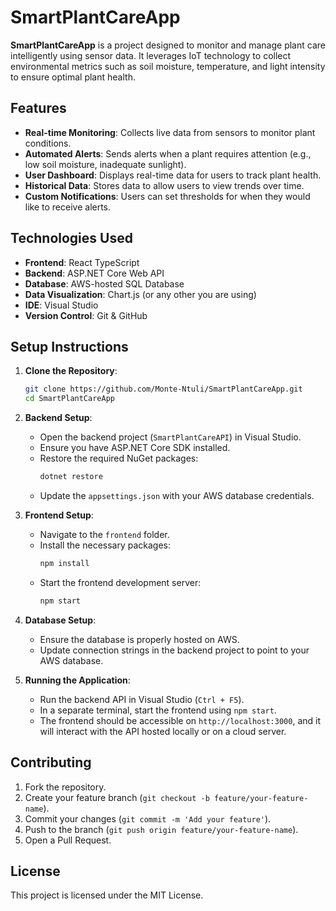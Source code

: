 # SmartPlantCareApp

**SmartPlantCareApp** is a project designed to monitor and manage plant care intelligently using sensor data. It leverages IoT technology to collect environmental metrics such as soil moisture, temperature, and light intensity to ensure optimal plant health.

## Features

- **Real-time Monitoring**: Collects live data from sensors to monitor plant conditions.
- **Automated Alerts**: Sends alerts when a plant requires attention (e.g., low soil moisture, inadequate sunlight).
- **User Dashboard**: Displays real-time data for users to track plant health.
- **Historical Data**: Stores data to allow users to view trends over time.
- **Custom Notifications**: Users can set thresholds for when they would like to receive alerts.

## Technologies Used

- **Frontend**: React TypeScript
- **Backend**: ASP.NET Core Web API
- **Database**: AWS-hosted SQL Database
- **Data Visualization**: Chart.js (or any other you are using)
- **IDE**: Visual Studio
- **Version Control**: Git & GitHub

## Setup Instructions

1. **Clone the Repository**:

   ```bash
   git clone https://github.com/Monte-Ntuli/SmartPlantCareApp.git
   cd SmartPlantCareApp
   ```

2. **Backend Setup**:
   - Open the backend project (`SmartPlantCareAPI`) in Visual Studio.
   - Ensure you have ASP.NET Core SDK installed.
   - Restore the required NuGet packages:
     ```bash
     dotnet restore
     ```
   - Update the `appsettings.json` with your AWS database credentials.

3. **Frontend Setup**:
   - Navigate to the `frontend` folder.
   - Install the necessary packages:
     ```bash
     npm install
     ```
   - Start the frontend development server:
     ```bash
     npm start
     ```

4. **Database Setup**:
   - Ensure the database is properly hosted on AWS.
   - Update connection strings in the backend project to point to your AWS database.

5. **Running the Application**:
   - Run the backend API in Visual Studio (`Ctrl + F5`).
   - In a separate terminal, start the frontend using `npm start`.
   - The frontend should be accessible on `http://localhost:3000`, and it will interact with the API hosted locally or on a cloud server.

## Contributing

1. Fork the repository.
2. Create your feature branch (`git checkout -b feature/your-feature-name`).
3. Commit your changes (`git commit -m 'Add your feature'`).
4. Push to the branch (`git push origin feature/your-feature-name`).
5. Open a Pull Request.

## License

This project is licensed under the MIT License.
